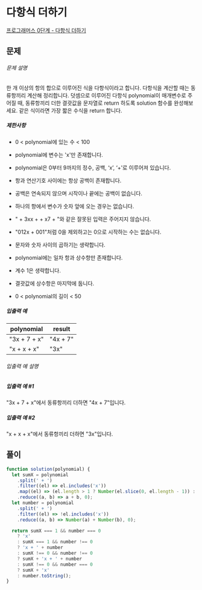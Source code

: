 # 다항식 더하기

[프로그래머스 0단계 - 다항식 더하기](https://school.programmers.co.kr/learn/courses/30/lessons/120863)

## 문제

###### 문제 설명

한 개 이상의 항의 합으로 이루어진 식을 다항식이라고 합니다. 다항식을 계산할 때는 동류항끼리 계산해 정리합니다. 덧셈으로 이루어진 다항식 polynomial이 매개변수로 주어질 때, 동류항끼리 더한 결괏값을 문자열로 return 하도록 solution 함수를 완성해보세요. 같은 식이라면 가장 짧은 수식을 return 합니다.

##### 제한사항

- 0 < polynomial에 있는 수 < 100

- polynomial에 변수는 'x'만 존재합니다.

- polynomial은 0부터 9까지의 정수, 공백, ‘x’, ‘+'로 이루어져 있습니다.

- 항과 연산기호 사이에는 항상 공백이 존재합니다.

- 공백은 연속되지 않으며 시작이나 끝에는 공백이 없습니다.

- 하나의 항에서 변수가 숫자 앞에 오는 경우는 없습니다.

- " + 3xx + + x7 + "와 같은 잘못된 입력은 주어지지 않습니다.

- "012x + 001"처럼 0을 제외하고는 0으로 시작하는 수는 없습니다.

- 문자와 숫자 사이의 곱하기는 생략합니다.

- polynomial에는 일차 항과 상수항만 존재합니다.

- 계수 1은 생략합니다.

- 결괏값에 상수항은 마지막에 둡니다.

- 0 < polynomial의 길이 < 50

##### 입출력 예

| polynomial   | result   |
| ------------ | -------- |
| "3x + 7 + x" | "4x + 7" |
| "x + x + x"  | "3x"     |

###### 입출력 예 설명

##### 입출력 예 #1

"3x + 7 + x"에서 동류항끼리 더하면 "4x + 7"입니다.

##### 입출력 예 #2

"x + x + x"에서 동류항끼리 더하면 "3x"입니다.

## 풀이

```javascript
function solution(polynomial) {
  let sumX = polynomial
    .split(' + ')
    .filter((el) => el.includes('x'))
    .map((el) => (el.length > 1 ? Number(el.slice(0, el.length - 1)) : 1))
    .reduce((a, b) => a + b, 0);
  let number = polynomial
    .split(' + ')
    .filter((el) => !el.includes('x'))
    .reduce((a, b) => Number(a) + Number(b), 0);

  return sumX === 1 && number === 0
    ? 'x'
    : sumX === 1 && number !== 0
    ? 'x + ' + number
    : sumX !== 0 && number !== 0
    ? sumX + 'x + ' + number
    : sumX !== 0 && number === 0
    ? sumX + 'x'
    : number.toString();
}
```
